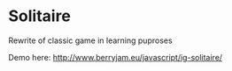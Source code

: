 # Solitaire

Rewrite of classic game in learning puproses

Demo here: http://www.berryjam.eu/javascript/ig-solitaire/
